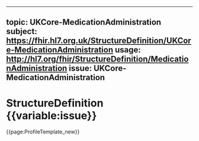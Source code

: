 
---
topic: UKCore-MedicationAdministration
subject: https://fhir.hl7.org.uk/StructureDefinition/UKCore-MedicationAdministration
usage: http://hl7.org/fhir/StructureDefinition/MedicationAdministration
issue: UKCore-MedicationAdministration
---
              
# StructureDefinition {{variable:issue}}

<nocheck>
{{page:ProfileTemplate_new}}
</nocheck>

